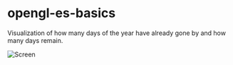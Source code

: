 # opengl-es-basics
Visualization of how many days of the year have already gone by and how many days remain.

![Screen](http://i.imgur.com/WB9YFP5.png)
